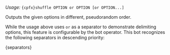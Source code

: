 *Usage:* `{cpfx}shuffle OPTION or OPTION [or OPTION...]`

Outputs the given options in different, pseudorandom order.

While the usage above uses ` or ` as a separator to demonstrate delimiting options, this feature is configurable by the bot operator. This bot recognizes the following separators in descending priority:

{separators}
